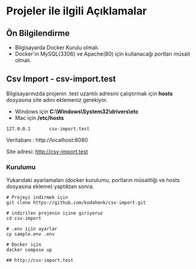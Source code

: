 # Projeler ile ilgili Açıklamalar

## Ön Bilgilendirme

- Bilgisayarda Docker Kurulu olmalı.
- Docker'ın MySQL(3306) ve Apache(80) için kullanacağı portları müsait olmalı.

## Csv Import - csv-import.test

Bilgisayarınızda projenin .test uzantılı adresini çalıştırmak için **hosts** dosyasına site adını eklemeniz gerekiyor.
- Windows için **C:\Windows\System32\drivers\etc**
- Mac için **/etc/hosts**

```
127.0.0.1       csv-import.test
```

Veritabanı : http://localhost:8080

Site adresi: http://csv-import.test


### Kurulumu
Yukarıdaki ayarlamaları (docker kurulumu, portların müsaitliği ve hosts dosyasına ekleme) yaptıktan sonra:
```
# Projeyi indirmek için
git clone https://github.com/kodahenk/csv-import.git

# indirilen projenin içine giriyoruz
cd csv-import

# .env için ayarlar
cp sample.env .env

# Docker için
docker compose up

## http://csv-import.test
```
